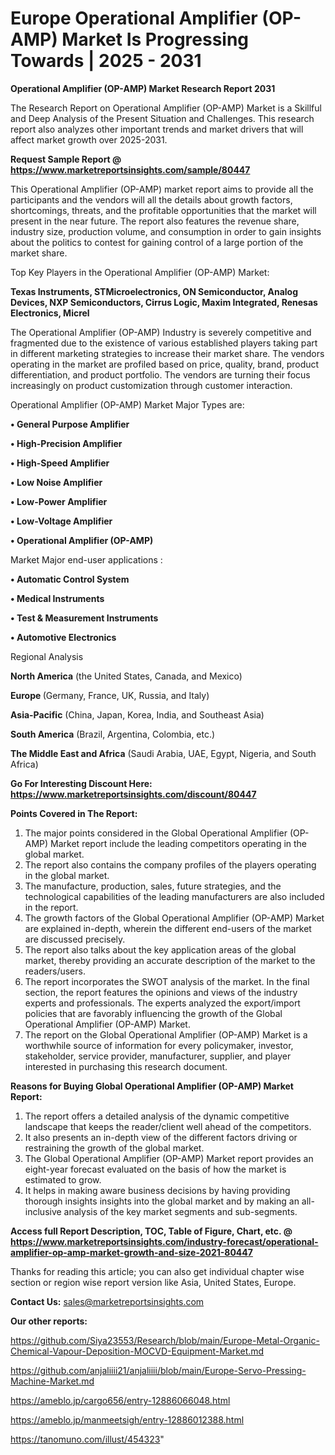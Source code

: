 # Europe Operational Amplifier (OP-AMP) Market Is Progressing Towards | 2025 - 2031

<strong>Operational Amplifier (OP-AMP) Market Research Report 2031</strong>

The Research Report on Operational Amplifier (OP-AMP) Market is a Skillful and Deep Analysis of the Present Situation and Challenges. This research report also analyzes other important trends and market drivers that will affect market growth over 2025-2031.

<strong>Request Sample Report @ <a href=https://www.marketreportsinsights.com/sample/80447>https://www.marketreportsinsights.com/sample/80447</a></strong>

This Operational Amplifier (OP-AMP) market report aims to provide all the participants and the vendors will all the details about growth factors, shortcomings, threats, and the profitable opportunities that the market will present in the near future. The report also features the revenue share, industry size, production volume, and consumption in order to gain insights about the politics to contest for gaining control of a large portion of the market share.

Top Key Players in the Operational Amplifier (OP-AMP) Market:

<strong>Texas Instruments, STMicroelectronics, ON Semiconductor, Analog Devices, NXP Semiconductors, Cirrus Logic, Maxim Integrated, Renesas Electronics, Micrel</strong>

The Operational Amplifier (OP-AMP) Industry is severely competitive and fragmented due to the existence of various established players taking part in different marketing strategies to increase their market share. The vendors operating in the market are profiled based on price, quality, brand, product differentiation, and product portfolio. The vendors are turning their focus increasingly on product customization through customer interaction.

Operational Amplifier (OP-AMP) Market Major Types are:

<strong>• General Purpose Amplifier

• High-Precision Amplifier

• High-Speed Amplifier

• Low Noise Amplifier

• Low-Power Amplifier

• Low-Voltage Amplifier

• Operational Amplifier (OP-AMP)</strong>

Market Major end-user applications :

<strong>• Automatic Control System

• Medical Instruments

• Test & Measurement Instruments

• Automotive Electronics</strong>

Regional Analysis

</u><strong><b>North America</b></strong> (the United States, Canada, and Mexico)

<strong><b>Europe </b></strong>(Germany, France, UK, Russia, and Italy)

<strong><b>Asia-Pacific</b></strong> (China, Japan, Korea, India, and Southeast Asia)

<strong><b>South America</b></strong> (Brazil, Argentina, Colombia, etc.)

<strong><b>The Middle East and Africa</b></strong> (Saudi Arabia, UAE, Egypt, Nigeria, and South Africa)

<strong>Go For Interesting Discount Here: <a href=https://www.marketreportsinsights.com/discount/80447>https://www.marketreportsinsights.com/discount/80447</a></strong>

<strong>Points Covered in The Report:</strong>
<ol>
  <li>The major points considered in the Global Operational Amplifier (OP-AMP) Market report include the leading competitors operating in the global market.</li>
  <li>The report also contains the company profiles of the players operating in the global market.</li>
  <li>The manufacture, production, sales, future strategies, and the technological capabilities of the leading manufacturers are also included in the report.</li>
  <li>The growth factors of the Global Operational Amplifier (OP-AMP) Market are explained in-depth, wherein the different end-users of the market are discussed precisely.</li>
  <li>The report also talks about the key application areas of the global market, thereby providing an accurate description of the market to the readers/users.</li>
  <li>The report incorporates the SWOT analysis of the market. In the final section, the report features the opinions and views of the industry experts and professionals. The experts analyzed the export/import policies that are favorably influencing the growth of the Global Operational Amplifier (OP-AMP) Market.</li>
  <li>The report on the Global Operational Amplifier (OP-AMP) Market is a worthwhile source of information for every policymaker, investor, stakeholder, service provider, manufacturer, supplier, and player interested in purchasing this research document.</li>
</ol>
<strong>Reasons for Buying Global Operational Amplifier (OP-AMP) Market Report:</strong>

<ol>
  <li>The report offers a detailed analysis of the dynamic competitive landscape that keeps the reader/client well ahead of the competitors.</li>
  <li>It also presents an in-depth view of the different factors driving or restraining the growth of the global market.</li>
  <li>The Global Operational Amplifier (OP-AMP) Market report provides an eight-year forecast evaluated on the basis of how the market is estimated to grow.</li>
  <li>It helps in making aware business decisions by having providing thorough insights insights into the global market and by making an all-inclusive analysis of the key market segments and sub-segments.</li>
</ol>
<strong>Access full Report Description, TOC, Table of Figure, Chart, etc. @ <a href=https://www.marketreportsinsights.com/industry-forecast/operational-amplifier-op-amp-market-growth-and-size-2021-80447>https://www.marketreportsinsights.com/industry-forecast/operational-amplifier-op-amp-market-growth-and-size-2021-80447</a></strong>


Thanks for reading this article; you can also get individual chapter wise section or region wise report version like Asia, United States, Europe.

<strong>Contact Us:</strong>
sales@marketreportsinsights.com

<strong>Our other reports:</strong>

<a href=https://github.com/Siya23553/Research/blob/main/Europe-Metal-Organic-Chemical-Vapour-Deposition-MOCVD-Equipment-Market.md>https://github.com/Siya23553/Research/blob/main/Europe-Metal-Organic-Chemical-Vapour-Deposition-MOCVD-Equipment-Market.md</a>

<a href=https://github.com/anjaliiii21/anjaliiii/blob/main/Europe-Servo-Pressing-Machine-Market.md>https://github.com/anjaliiii21/anjaliiii/blob/main/Europe-Servo-Pressing-Machine-Market.md</a>

<a href=https://ameblo.jp/cargo656/entry-12886066048.html>https://ameblo.jp/cargo656/entry-12886066048.html</a>

<a href=https://ameblo.jp/manmeetsigh/entry-12886012388.html>https://ameblo.jp/manmeetsigh/entry-12886012388.html</a>

<a href=https://tanomuno.com/illust/454323>https://tanomuno.com/illust/454323</a>"
